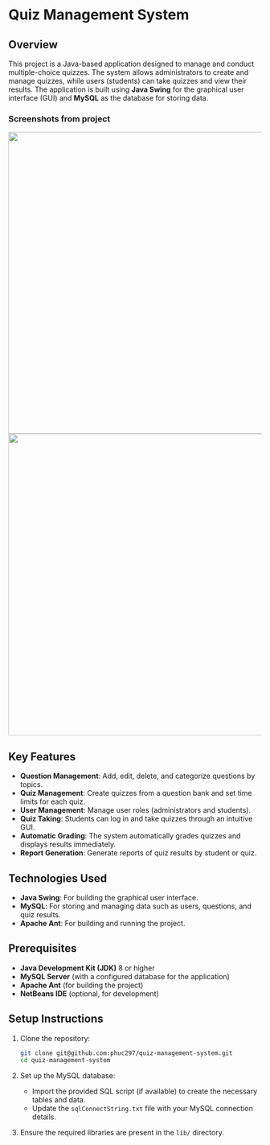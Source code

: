 
# Quiz Management System

## Overview
This project is a Java-based application designed to manage and conduct multiple-choice quizzes. The system allows administrators to create and manage quizzes, while users (students) can take quizzes and view their results. The application is built using **Java Swing** for the graphical user interface (GUI) and **MySQL** as the database for storing data.

### Screenshots from project
<img src="https://github.com/user-attachments/assets/f69ba9c0-7a62-4450-9a32-d633b13a1642" width="600">

<img src="https://github.com/user-attachments/assets/06d9ea2e-c125-4bb2-9d61-8aa57a505f94" width="600">

## Key Features
- **Question Management**: Add, edit, delete, and categorize questions by topics.
- **Quiz Management**: Create quizzes from a question bank and set time limits for each quiz.
- **User Management**: Manage user roles (administrators and students).
- **Quiz Taking**: Students can log in and take quizzes through an intuitive GUI.
- **Automatic Grading**: The system automatically grades quizzes and displays results immediately.
- **Report Generation**: Generate reports of quiz results by student or quiz.

## Technologies Used
- **Java Swing**: For building the graphical user interface.
- **MySQL**: For storing and managing data such as users, questions, and quiz results.
- **Apache Ant**: For building and running the project.

## Prerequisites
- **Java Development Kit (JDK)** 8 or higher
- **MySQL Server** (with a configured database for the application)
- **Apache Ant** (for building the project)
- **NetBeans IDE** (optional, for development)

## Setup Instructions
1. Clone the repository:
   ```sh
   git clone git@github.com:phuc297/quiz-management-system.git
   cd quiz-management-system
   ```

2. Set up the MySQL database:
   - Import the provided SQL script (if available) to create the necessary tables and data.
   - Update the `sqlConnectString.txt` file with your MySQL connection details.

3. Ensure the required libraries are present in the `lib/` directory.


